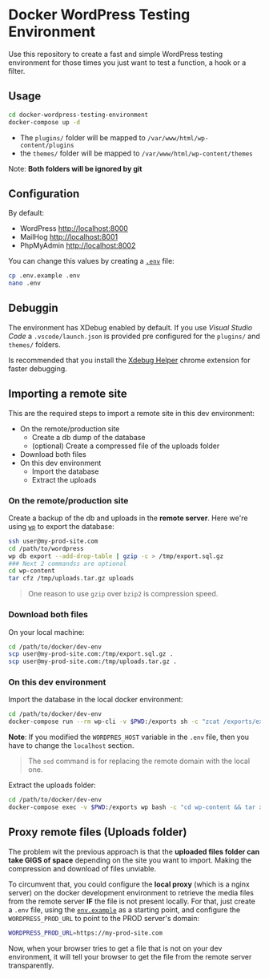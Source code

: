 # Docker WordPress Testing Environment

Use this repository to create a fast and simple WordPress testing environment for those times you just want to test a function, a hook or a filter.

## Usage

```bash
cd docker-wordpress-testing-environment
docker-compose up -d
```

- The `plugins/` folder will be mapped to `/var/www/html/wp-content/plugins`
- the `themes/` folder will be mapped to `/var/www/html/wp-content/themes`

Note: **Both folders will be ignored by git**

## Configuration

By default:

- WordPress <http://localhost:8000>
- MailHog <http://localhost:8001>
- PhpMyAdmin <http://localhost:8002>

You can change this values by creating a [`.env`](.env.example) file:

```bash
cp .env.example .env
nano .env
```

## Debuggin

The environment has XDebug enabled by default. If you use _Visual Studio Code_ a `.vscode/launch.json` is provided pre configured for the `plugins/` and `themes/` folders.

Is recommended that you install the [Xdebug Helper](https://chrome.google.com/webstore/detail/xdebug-helper/eadndfjplgieldjbigjakmdgkmoaaaoc) chrome extension for faster debugging.

## Importing a remote site

This are the required steps to import a remote site in this dev environment:

- On the remote/production site
  - Create a db dump of the database
  - (optional) Create a compressed file of the uploads folder
- Download both files
- On this dev environment
  - Import the database
  - Extract the uploads

### On the remote/production site

Create a backup of the db and uploads in the **remote server**. Here we're using [`wp`](https://make.wordpress.org/cli/handbook/) to export the database:

```bash
ssh user@my-prod-site.com
cd /path/to/wordpress
wp db export --add-drop-table | gzip -c > /tmp/export.sql.gz
### Next 2 commandss are optional
cd wp-content
tar cfz /tmp/uploads.tar.gz uploads
```

> One reason to use `gzip` over `bzip2` is compression speed.

### Download both files

On your local machine:

```bash
cd /path/to/docker/dev-env
scp user@my-prod-site.com:/tmp/export.sql.gz .
scp user@my-prod-site.com:/tmp/uploads.tar.gz .
```

### On this dev environment

Import the database in the local docker environment:

```bash
cd /path/to/docker/dev-env
docker-compose run --rm wp-cli -v $PWD:/exports sh -c "zcat /exports/export.sql.gz | sed 's/https:\/\/my-prod-site.com/http:\/\/localhost:8000/g' wp db query"
```

**Note**: If you modified the `WORDPRES_HOST` variable in the `.env` file, then you have to change the `localhost` section.

> The `sed` command is for replacing the remote domain with the local one.

Extract the uploads folder:

```bash
cd /path/to/docker/dev-env
docker-compose exec -v $PWD:/exports wp bash -c "cd wp-content && tar xfz /exports/uploads.tar.gz"
```

## Proxy remote files (Uploads folder)

The problem wit the previous approach is that the **uploaded files folder can take GIGS of space** depending on the site you want to import. Making the compression and download of files unviable.

To circumvent that, you could configure the **local proxy** (which is a nginx server) on the docker development environment to retrieve the media files from the remote server **IF** the file is not present locally. For that, just create a `.env` file, using the [`env.example`](.env.example) as a starting point, and configure the `WORDPRESS_PROD_URL` to point to the PROD server's domain:

```bash
WORDPRESS_PROD_URL=https://my-prod-site.com
```

Now, when your browser tries to get a file that is not on your dev environment, it will tell your browser to get the file from the remote server transparently.
